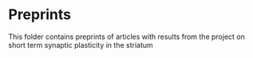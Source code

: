 # Preprints

This folder contains preprints of articles with results from the project on short term synaptic plasticity in the striatum
